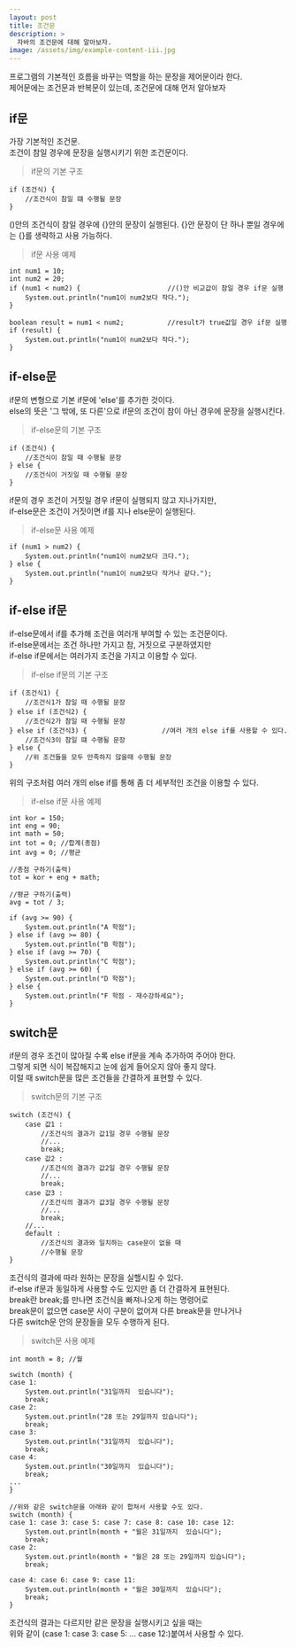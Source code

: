 ```yaml
---
layout: post
title: 조건문
description: >
  자바의 조건문에 대해 알아보자.
image: /assets/img/example-content-iii.jpg
---
```

 프로그램의 기본적인 흐름을 바꾸는 역할을 하는 문장을 제어문이라 한다. <br>
 제어문에는 조건문과 반복문이 있는데, 조건문에 대해 먼저 알아보자


## if문
가장 기본적인 조건문. <br>
조건이 참일 경우에 문장을 실행시키기 위한 조건문이다. <br>

>if문의 기본 구조

~~~
if (조건식) {
    //조건식이 참일 떄 수행될 문장
}
~~~

()안의 조건식이 참일 경우에 {}안의 문장이 실행된다.
{}안 문장이 단 하나 뿐일 경우에는 {}를 생략하고 사용 가능하다.

>if문 사용 예제

~~~
int num1 = 10;
int num2 = 20;
if (num1 < num2) {                      //()안 비교값이 참일 경우 if문 실행
    System.out.println("num1이 num2보다 작다.");
}

boolean result = num1 < num2;           //result가 true값일 경우 if문 실행
if (result) {
    System.out.println("num1이 num2보다 작다.");
}
~~~

## if-else문
if문의 변형으로 기본 if문에 'else'를 추가한 것이다.<br>
else의 뜻은 '그 밖에, 또 다른'으로 if문의 조건이 참이 아닌 경우에 문장을 실행시킨다.<br>

>if-else문의 기본 구조

~~~
if (조건식) {
    //조건식이 참일 때 수행될 문장
} else {
    //조건식이 거짓일 때 수행될 문장
}
~~~
if문의 경우 조건이 거짓일 경우 if문이 실행되지 않고 지나가지만,<br>
if-else문은 조건이 거짓이면 if를 지나 else문이 실행된다.


>if-else문 사용 예제

~~~
if (num1 > num2) {
	System.out.println("num1이 num2보다 크다.");
} else {
	System.out.println("num1이 num2보다 작거나 같다.");
}
~~~


## if-else if문
if-else문에서 if를 추가해 조건을 여러개 부여할 수 있는 조건문이다.<br>
if-else문에서는 조건 하나만 가지고 참, 거짓으로 구분하였지만 <br>
if-else if문에서는 여러가지 조건을 가지고 이용할 수 있다.

>if-else if문의 기본 구조

~~~
if (조건식1) {
    //조건식1가 참일 때 수행될 문장              
} else if (조건식2) {
    //조건식2가 참일 때 수행될 문장
} else if (조건식3) {                   //여러 개의 else if를 사용할 수 있다.
    //조건식3이 참일 떄 수행될 문장
} else {
    //위 조건들을 모두 만족하지 않을때 수행될 문장
}
~~~
위의 구조처럼 여러 개의 else if를 통해 좀 더 세부적인 조건을 이용할 수 있다. <br>

>if-else if문 사용 예제

~~~
int kor = 150;
int eng = 90;
int math = 50;
int tot = 0; //합계(총점)
int avg = 0; //평균

//총점 구하기(출력)
tot = kor + eng + math;

//평균 구하기(출력)
avg = tot / 3;
		
if (avg >= 90) {
	System.out.println("A 학점");
} else if (avg >= 80) {
	System.out.println("B 학점");
} else if (avg >= 70) {
	System.out.println("C 학점");
} else if (avg >= 60) {
	System.out.println("D 학점");
} else {
	System.out.println("F 학점 - 재수강하세요");
}
~~~


## switch문
if문의 경우 조건이 많아질 수록 else if문을 계속 추가하여 주어야 한다. <br>
그렇게 되면 식이 복잡해지고 눈에 쉽게 들어오지 않아 좋지 않다. <br>
이럴 때 switch문을 많은 조건들을 간결하게 표현할 수 있다.

>switch문의 기본 구조

~~~
switch (조건식) {
    case 값1 : 
        //조건식의 결과가 값1일 경우 수행될 문장
        //...
        break;
    case 값2 :
        //조건식의 결과가 값2일 경우 수행될 문장
        //...
        break;
    case 값3 :
        //조건식의 결과가 값3일 경우 수행될 문장
        //...
        break;
    //...
    default :
        //조건식의 결과와 일치하는 case문이 없을 때
        //수행될 문장 
}
~~~

조건식의 결과에 따라 원하는 문장을 실핼시킬 수 있다. <br>
if-else if문과 동일하게 사용할 수도 있지만 좀 더 간결하게 표현된다.<br>
break란 break;를 만나면 조건식을 빠져나오게 하는 명령어로 <br>
break문이 없으면 case문 사이 구분이 없어져 다른 break문을 만나거나 <br>
다른 switch문 안의 문장들을 모두 수행하게 된다.<br>

>switch문 사용 예제

~~~
int month = 8; //월

switch (month) {
case 1:
	System.out.println("31일까지  있습니다");
	break;
case 2:
	System.out.println("28 또는 29일까지 있습니다");
	break;
case 3:
	System.out.println("31일까지  있습니다");
	break;
case 4:
	System.out.println("30일까지  있습니다");
	break;
...
}

//위와 같은 switch문을 아래와 같이 합쳐서 사용할 수도 있다.
switch (month) {
case 1: case 3: case 5: case 7: case 8: case 10: case 12:
	System.out.println(month + "월은 31일까지  있습니다");
	break;
case 2:
	System.out.println(month + "월은 28 또는 29일까지 있습니다");
	break;

case 4: case 6: case 9: case 11:
	System.out.println(month + "월은 30일까지  있습니다");
	break;
}
~~~

조건식의 결과는 다르지만 같은 문장을 실행시키고 싶을 때는 <br>
위와 같이 (case 1: case 3: case 5: ... case 12:)붙여서 사용할 수 있다.

